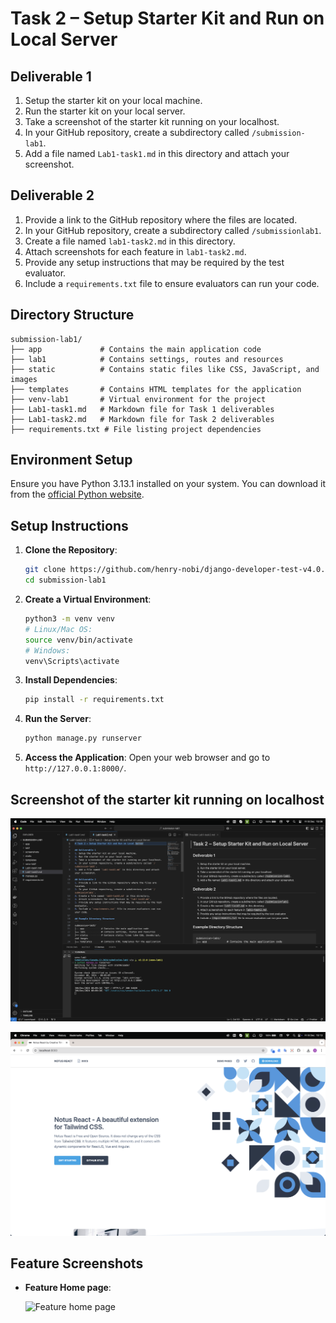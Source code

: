# Task 2 – Setup Starter Kit and Run on Local Server

## Deliverable 1
1. Setup the starter kit on your local machine.
2. Run the starter kit on your local server.
3. Take a screenshot of the starter kit running on your localhost.
4. In your GitHub repository, create a subdirectory called `/submission-lab1`.
5. Add a file named `Lab1-task1.md` in this directory and attach your screenshot.

## Deliverable 2
1. Provide a link to the GitHub repository where the files are located.
2. In your GitHub repository, create a subdirectory called `/submissionlab1`.
3. Create a file named `lab1-task2.md` in this directory.
4. Attach screenshots for each feature in `lab1-task2.md`.
5. Provide any setup instructions that may be required by the test evaluator.
6. Include a `requirements.txt` file to ensure evaluators can run your code.

## Directory Structure
```
submission-lab1/
├── app             # Contains the main application code
├── lab1            # Contains settings, routes and resources
├── static          # Contains static files like CSS, JavaScript, and images
├── templates       # Contains HTML templates for the application
├── venv-lab1       # Virtual environment for the project
├── Lab1-task1.md   # Markdown file for Task 1 deliverables
├── Lab1-task2.md   # Markdown file for Task 2 deliverables
├── requirements.txt # File listing project dependencies
```

## Environment Setup
Ensure you have Python 3.13.1 installed on your system. You can download it from the [official Python website](https://www.python.org/downloads/release/python-3131/).

## Setup Instructions

1. **Clone the Repository**:
    ```sh
    git clone https://github.com/henry-nobi/django-developer-test-v4.0.git
    cd submission-lab1
    ```

2. **Create a Virtual Environment**:
    ```sh
    python3 -m venv venv
    # Linux/Mac OS: 
    source venv/bin/activate  
    # Windows:
    venv\Scripts\activate
    ```

3. **Install Dependencies**:
    ```sh
    pip install -r requirements.txt
    ```
4. **Run the Server**:
    ```sh
    python manage.py runserver
    ```

5. **Access the Application**:
    Open your web browser and go to `http://127.0.0.1:8000/`.

## Screenshot of the starter kit running on localhost

  ![Deliverable 1 - localhost](/submission-lab1/screenshots/lab1-task2-localhost.png)
  
  ![Deliverable 1 - localhost page](/submission-lab1/screenshots/lab1-task2-localhost-page.png)

## Feature Screenshots

- **Feature Home page**:

    ![Feature home page](/submission-lab1/screenshots/lab1-task1.png)
